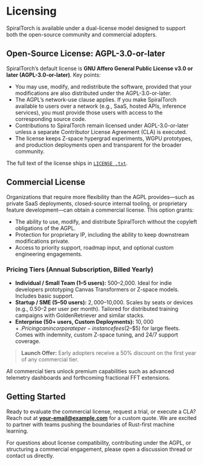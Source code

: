 # Licensing

SpiralTorch is available under a dual-license model designed to support both the open-source community and commercial adopters.

## Open-Source License: AGPL-3.0-or-later

SpiralTorch’s default license is **GNU Affero General Public License v3.0 or later (AGPL-3.0-or-later)**. Key points:

- You may use, modify, and redistribute the software, provided that your modifications are also distributed under the AGPL-3.0-or-later.
- The AGPL’s network-use clause applies. If you make SpiralTorch available to users over a network (e.g., SaaS, hosted APIs, inference services), you must provide those users with access to the corresponding source code.
- Contributions to SpiralTorch remain licensed under AGPL-3.0-or-later unless a separate Contributor License Agreement (CLA) is executed.
- The license keeps Z-space hypergrad experiments, WGPU prototypes, and production deployments open and transparent for the broader community.

The full text of the license ships in [`LICENSE .txt`](../LICENSE%20.txt).

## Commercial License

Organizations that require more flexibility than the AGPL provides—such as private SaaS deployments, closed-source internal tooling, or proprietary feature development—can obtain a commercial license. This option grants:

- The ability to use, modify, and distribute SpiralTorch without the copyleft obligations of the AGPL.
- Protection for proprietary IP, including the ability to keep downstream modifications private.
- Access to priority support, roadmap input, and optional custom engineering engagements.

### Pricing Tiers (Annual Subscription, Billed Yearly)

- **Individual / Small Team (1–5 users):** $500–$2,000. Ideal for indie developers prototyping Canvas Transformers or Z-space models. Includes basic support.
- **Startup / SME (5–50 users):** $2,000–$10,000. Scales by seats or devices (e.g., $0.50–$2 per user per month). Tailored for distributed training campaigns with GoldenRetriever and similar stacks.
- **Enterprise (50+ users, Custom Deployments):** $10,000+. Pricing can incorporate per-instance fees ($2–$5) for large fleets. Comes with indemnity, custom Z-space tuning, and 24/7 support coverage.

> **Launch Offer:** Early adopters receive a 50% discount on the first year of any commercial tier.

All commercial tiers unlock premium capabilities such as advanced telemetry dashboards and forthcoming fractional FFT extensions.

## Getting Started

Ready to evaluate the commercial license, request a trial, or execute a CLA? Reach out at **[your-email@example.com](mailto:your-email@example.com)** for a custom quote. We are excited to partner with teams pushing the boundaries of Rust-first machine learning.

For questions about license compatibility, contributing under the AGPL, or structuring a commercial engagement, please open a discussion thread or contact us directly.

